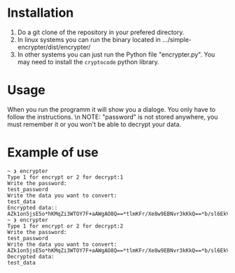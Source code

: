 # Installation
1. Do a git clone of the repository in your prefered directory.
2. In linux systems you can run the binary located in .../simple-encrypter/dist/encrypter/
3. In other systems you can just run the Python file "encrypter.py". You may need to install the `cryptocode` python library.

# Usage
When you run the programm it will show you a dialoge. You only have to follow the instructions. \n 
NOTE: "password" is not stored anywhere, you must remember it or you won't be able to decrypt your data. 

# Example of use
```
~ ❯ encrypter                                                                                                     
Type 1 for encrypt or 2 for decrypt:1
Write the password:
test_password
Write the data you want to convert:
test_data
Encrypted data::
AZk1on5jsE5o*hKMqZi3WTOY7F+aAWgAO8Q==*tlmKFr/Xe8w9EBNvr3kKkQ==*b/sl6EkVakNUAf3TWcBmew==
~ ❯ encrypter                                                                                                 
Type 1 for encrypt or 2 for decrypt:2
Write the password:
test_password
Write the data you want to convert:
AZk1on5jsE5o*hKMqZi3WTOY7F+aAWgAO8Q==*tlmKFr/Xe8w9EBNvr3kKkQ==*b/sl6EkVakNUAf3TWcBmew==
Decrypted data:
test_data
```
